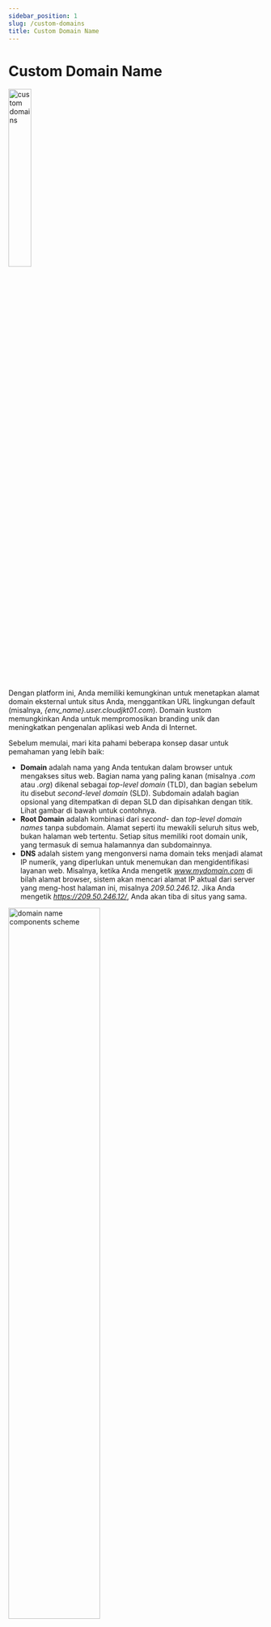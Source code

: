 ```yaml
---
sidebar_position: 1
slug: /custom-domains
title: Custom Domain Name
---
```

# Custom Domain Name

<img src="https://assets.dewacloud.com/dewacloud-docs/application_settings/domain-name-management/custom-domain-name/01-custom-domais.png" alt="custom domains" width="30%"/>

Dengan platform ini, Anda memiliki kemungkinan untuk menetapkan alamat domain eksternal untuk situs Anda, menggantikan URL lingkungan default (misalnya, _\{env_name\}.user.cloudjkt01.com_). Domain kustom memungkinkan Anda untuk mempromosikan branding unik dan meningkatkan pengenalan aplikasi web Anda di Internet.

Sebelum memulai, mari kita pahami beberapa konsep dasar untuk pemahaman yang lebih baik:

  * **Domain** adalah nama yang Anda tentukan dalam browser untuk mengakses situs web. Bagian nama yang paling kanan (misalnya _.com_ atau _.org_) dikenal sebagai _top-level domain_ (TLD), dan bagian sebelum itu disebut _second-level domain_ (SLD). Subdomain adalah bagian opsional yang ditempatkan di depan SLD dan dipisahkan dengan titik. Lihat gambar di bawah untuk contohnya.
  * **Root Domain** adalah kombinasi dari _second-_ dan _top-level domain names_ tanpa subdomain. Alamat seperti itu mewakili seluruh situs web, bukan halaman web tertentu. Setiap situs memiliki root domain unik, yang termasuk di semua halamannya dan subdomainnya.
  * **DNS** adalah sistem yang mengonversi nama domain teks menjadi alamat IP numerik, yang diperlukan untuk menemukan dan mengidentifikasi layanan web. Misalnya, ketika Anda mengetik _www.mydomain.com_ di bilah alamat browser, sistem akan mencari alamat IP aktual dari server yang meng-host halaman ini, misalnya _209.50.246.12_. Jika Anda mengetik _https://209.50.246.12/_, Anda akan tiba di situs yang sama.

<img id="root-domain" src="https://assets.dewacloud.com/dewacloud-docs/application_settings/domain-name-management/custom-domain-name/02-domain-name-components-scheme.png" alt="domain name components scheme" width="60%"/>

:::tip
Platform ini juga mendukung penuh gTLD + IDN Domain Names, sehingga Anda dapat menggunakan nama top-level domain yang terinternasionalisasi dan generik untuk domain eksternal Anda.
:::

Untuk menambahkan domain kustom, ikuti langkah-langkah berikut:

  * [beli domain kustom](#how-to-buy-a-domain-name)
  * [konfigurasi catatan DNS](#how-to-configure-dns-record)
  * [hubungkan nama domain](#how-to-bind-domain-to-environment) (jika diperlukan)

## Cara Membeli Nama Domain{#how-to-buy-a-domain-name}

Langkah-langkah yang tepat dapat bervariasi berdasarkan pendaftar domain Anda. Sebagai contoh, kami menggunakan [GoDaddy](https://www.godaddy.com/).

1\. Masuk ke akun Anda atau daftar akun baru. Buka opsi **Sign In** di bagian atas dan klik tombol yang sama.

<img src="https://assets.dewacloud.com/dewacloud-docs/application_settings/domain-name-management/custom-domain-name/03-log-into-domain-registrar.png" alt="log into domain registrar" width="100%"/>

2\. Beralih ke halaman manajemen akun Anda dengan mengklik tombol **Visit My Account**.

<img src="https://assets.dewacloud.com/dewacloud-docs/application_settings/domain-name-management/custom-domain-name/04-manage-dns-account.png" alt="manage DNS account" width="100%"/>

3\. Jika Anda belum memiliki domain, klik tautan _**Get one now**_ dan ikuti langkah-langkah yang disediakan untuk memilih dan membeli domain.

<img src="https://assets.dewacloud.com/dewacloud-docs/application_settings/domain-name-management/custom-domain-name/05-get-custom-domain-name.png" alt="get custom domain name" width="100%"/>

## Cara Mengonfigurasi Catatan DNS{#how-to-configure-dns-record}

Setelah Anda memiliki [domain sendiri](#how-to-buy-a-domain-name), proses menambahkan catatan DNS baru cukup sederhana (contoh menggunakan [GoDaddy](https://www.godaddy.com/)):

<img src="https://assets.dewacloud.com/dewacloud-docs/application_settings/domain-name-management/custom-domain-name/05-1-godaddy-add-dns-a-record.gif" alt="GoDaddy add DNS A Record" width="100%"/>

Ada [berbagai jenis catatan DNS](#which-dns-record-to-use), yang dapat digunakan untuk mengarahkan ke lingkungan Anda:

  * _**[CNAME](https://en.wikipedia.org/wiki/CNAME_record)**_ \- memetakan domain kustom Anda ke domain lingkungan (memerlukan tambahan [pengikatan domain](#how-to-bind-domain-to-environment) melalui dashboard platform)
  * _**[ANAME](https://en.wikipedia.org/wiki/CNAME_record#ANAME_record)**_ (jika didukung oleh server DNS Anda) - memetakan seluruh [root domain](#root-domain) (misalnya _example.com_) ke domain lingkungan Anda atau root domain lainnya
  * _**A Record**_ \- memetakan domain kustom Anda ke IP publik (memerlukan alamat IP eksternal yang terpasang di lingkungan)

:::note
Catatan DNS CNAME/ANAME dapat digunakan dengan **Shared Load Balancer** (yaitu tanpa IP publik). Namun, untuk lingkungan produksi, disarankan untuk menambahkan IP publik dan mengonfigurasi **A Record**. Dalam kasus pengaturan **Private Cloud**, ketika pemilik platform mengendalikan semua lingkungan, keterbatasan **Shared Load Balancer** dapat dinonaktifkan, sehingga penggunaan CNAME menjadi opsi yang siap untuk produksi.
:::

Berikut langkah-langkah untuk mengonfigurasi catatan untuk nama domain Anda.

1\. Temukan domain yang diperlukan di pendaftar domain Anda, dan klik **Manage DNS**.

<img src="https://assets.dewacloud.com/dewacloud-docs/application_settings/domain-name-management/custom-domain-name/06-manage-domain-name.png" alt="manage domain name" width="100%"/>

2\. Di bagian bawah bagian _**Records**_, klik tombol **Add**.

<img src="https://assets.dewacloud.com/dewacloud-docs/application_settings/domain-name-management/custom-domain-name/07-add-dns-record-to-domain-name.png" alt="add DNS record to domain name" width="100%"/>

3\. Di dalam bingkai **Add Zone Record** yang ditampilkan, pilih [opsi yang diperlukan](#which-dns-record-to-use) dari daftar drop-down **Type** (misalnya _A Record_).

<img src="https://assets.dewacloud.com/dewacloud-docs/application_settings/domain-name-management/custom-domain-name/08-select-dns-record-type.png" alt="select DNS record type" width="100%"/>

4\. Selesaikan penambahan catatan yang dipilih.

<img src="https://assets.dewacloud.com/dewacloud-docs/application_settings/domain-name-management/custom-domain-name/09-configure-dns-a-record.png" alt="configure DNS a record" width="100%"/>

Dalam kasus kami, untuk **A Record**:

  * **Host** \- masukkan nama host yang terhubung dengan A Record - dalam kasus kami, cukup ketik _@_ untuk mengarahkan catatan langsung ke nama domain Anda
  * **Points to** \- tentukan alamat IP eksternal dari titik masuk lingkungan Anda
:::tip
Untuk mendapatkan IP ini, buka node server aplikasi (load balancer) Anda untuk melihat alamat IP publik Anda.
:::
  * **TTL** \- pilih berapa lama server DNS harus menyimpan informasi A Record dalam cache (yaitu penundaan sebelum pengaturan baru diterapkan jika terjadi perubahan di masa mendatang)

Klik **Save**.

:::note
Setiap perubahan DNS yang Anda buat dapat memerlukan waktu hingga 48 jam untuk dipantau di seluruh Internet.
:::

### Catatan DNS Mana yang Harus Digunakan?{#which-dns-record-to-use}

Periksa aturan umum dan contoh berikut:

  * gunakan **A Record** jika lingkungan Anda menggunakan [IP publik](https://docs.dewacloud.com/docs/public-ip/)

```
name1.mydomain.com > 111.111.111.111  
name2.mydomain.com > 111.111.111.112
```

  * gunakan **CNAME** jika Anda ingin alias domain kustom ke nama lingkungan (memerlukan [pengikatan domain](#how-to-bind-domain-to-environment))

```
name1.mydomain.com > env1.hosterdomain.com  
name2.mydomain.com > env2.hosterdomain.com
```

  * gunakan **ANAME** jika Anda perlu mengarahkan satu zona DNS ([root domain](#root-domain)) ke yang lain dengan semua subdomainnya diselesaikan melalui subdomain yang sama

```
mydomain.com > hosterdomain.com  
{subdomain}.mydomain.com > {subdomain}.hosterdomain.com
```

```
mynewcompany.com > myoldcompany.com  
{subdomain}.mynewcompany.com > {subdomain}.myoldcompany.com
```

```
mydomain.com > env1.hosterdomain.com (memerlukan [pengikatan domain](#how-to-bind-domain-to-environment))  
{subdomain}.mydomain.com > {subdomain}.env1.hosterdomain.com
```

## Cara Menghubungkan Domain ke Lingkungan{#how-to-bind-domain-to-environment}

Saat bekerja **tanpa IP publik** (yaitu catatan DNS diarahkan ke nama lingkungan melalui [CNAME atau ANAME](#which-dns-record-to-use)), Anda perlu **mengikat** nama domain yang sesuai. Ini diperlukan agar **Shared Load Balancers** dapat mengarahkan lalu lintas dengan benar ke lingkungan target.

:::note
Pengikatan domain kustom melalui dashboard platform tidak diperlukan jika IP publik diaktifkan untuk lingkungan, karena lalu lintas masuk melewati **SLBs**.
:::

1\. Di dalam dashboard platform, klik tombol **Settings** (ikon kunci inggris) untuk lingkungan yang perlu Anda hubungkan dengan nama domain.

<img src="https://assets.dewacloud.com/dewacloud-docs/application_settings/domain-name-management/custom-domain-name/11-environment-settings.png" alt="environment settings" width="100%"/>

2\. Di dalam tab menu _**Custom Domains**_ yang dipilih secara otomatis, gunakan bagian _Domain Binding_ untuk menentukan nama domain Anda (misalnya _www.myexternaldomain.com_ atau _myexternaldomain.com_) dan klik tombol **Bind**.

<img src="https://assets.dewacloud.com/dewacloud-docs/application_settings/domain-name-management/custom-domain-name/12-bind-custom-domain-to-environment.png" alt="bind custom domain to environment" width="100%"/>

:::note
Diperlukan waktu beberapa menit hingga pengaturan URL baru ini berlaku.
:::

Selesai! Lingkungan Anda sekarang dapat diakses menggunakan nama domain uniknya.

## Baca Juga{#whats-next}

  * [Shared Load Balancer](https://docs.dewacloud.com/docs/shared-load-balancer/)
  * [Public IP](https://docs.dewacloud.com/docs/public-ip/)
  * [Swap Domains](https://docs.dewacloud.com/docs/swap-domains/)
  * [Secure Sockets Layer](https://docs.dewacloud.com/docs/secure-sockets-layer/)